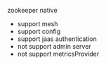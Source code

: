 zookeeper native

* support mesh
* support config
* support jaas authentication
* not support admin server
* not support metricsProvider